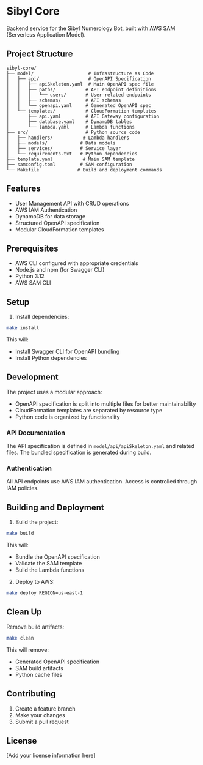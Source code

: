 # Sibyl Core

Backend service for the Sibyl Numerology Bot, built with AWS SAM (Serverless Application Model).

## Project Structure

```
sibyl-core/
├── model/                    # Infrastructure as Code
│   ├── api/                  # OpenAPI Specification
│   │   ├── apiSkeleton.yaml  # Main OpenAPI spec file
│   │   ├── paths/           # API endpoint definitions
│   │   │   └── users/       # User-related endpoints
│   │   ├── schemas/         # API schemas
│   │   └── openapi.yaml     # Generated OpenAPI spec
│   └── templates/           # CloudFormation templates
│       ├── api.yaml         # API Gateway configuration
│       ├── database.yaml    # DynamoDB tables
│       └── lambda.yaml      # Lambda functions
├── src/                     # Python source code
│   ├── handlers/           # Lambda handlers
│   ├── models/            # Data models
│   ├── services/          # Service layer
│   └── requirements.txt   # Python dependencies
├── template.yaml           # Main SAM template
├── samconfig.toml         # SAM configuration
└── Makefile              # Build and deployment commands
```

## Features

- User Management API with CRUD operations
- AWS IAM Authentication
- DynamoDB for data storage
- Structured OpenAPI specification
- Modular CloudFormation templates

## Prerequisites

- AWS CLI configured with appropriate credentials
- Node.js and npm (for Swagger CLI)
- Python 3.12
- AWS SAM CLI

## Setup

1. Install dependencies:
```bash
make install
```

This will:
- Install Swagger CLI for OpenAPI bundling
- Install Python dependencies

## Development

The project uses a modular approach:
- OpenAPI specification is split into multiple files for better maintainability
- CloudFormation templates are separated by resource type
- Python code is organized by functionality

### API Documentation

The API specification is defined in `model/api/apiSkeleton.yaml` and related files. The bundled specification is generated during build.

### Authentication

All API endpoints use AWS IAM authentication. Access is controlled through IAM policies.

## Building and Deployment

1. Build the project:
```bash
make build
```

This will:
- Bundle the OpenAPI specification
- Validate the SAM template
- Build the Lambda functions

2. Deploy to AWS:
```bash
make deploy REGION=us-east-1
```

## Clean Up

Remove build artifacts:
```bash
make clean
```

This will remove:
- Generated OpenAPI specification
- SAM build artifacts
- Python cache files

## Contributing

1. Create a feature branch
2. Make your changes
3. Submit a pull request

## License

[Add your license information here]
